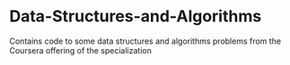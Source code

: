 # Data-Structures-and-Algorithms
Contains code to some data structures and algorithms problems from the Coursera offering of the specialization
